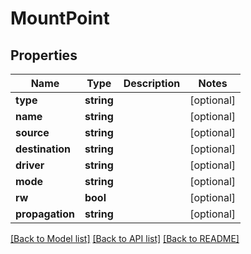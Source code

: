 # MountPoint

## Properties
Name | Type | Description | Notes
------------ | ------------- | ------------- | -------------
**type** | **string** |  | [optional] 
**name** | **string** |  | [optional] 
**source** | **string** |  | [optional] 
**destination** | **string** |  | [optional] 
**driver** | **string** |  | [optional] 
**mode** | **string** |  | [optional] 
**rw** | **bool** |  | [optional] 
**propagation** | **string** |  | [optional] 

[[Back to Model list]](../../README.md#documentation-for-models) [[Back to API list]](../../README.md#documentation-for-api-endpoints) [[Back to README]](../../README.md)

